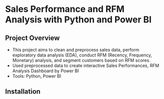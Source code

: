 # Sales Performance and RFM Analysis with Python and Power BI
## Project Overview
- This project aims to clean and preprocess sales data, perform exploratory data analysis (EDA), conduct RFM (Recency, Frequency, Monetary) analysis, and segment customers based on RFM scores.
- Used preprocessed data to create interactive Sales Performances, RFM Analysis Dashboard by Power BI 
- Tools: Python, Power BI
## Installation
